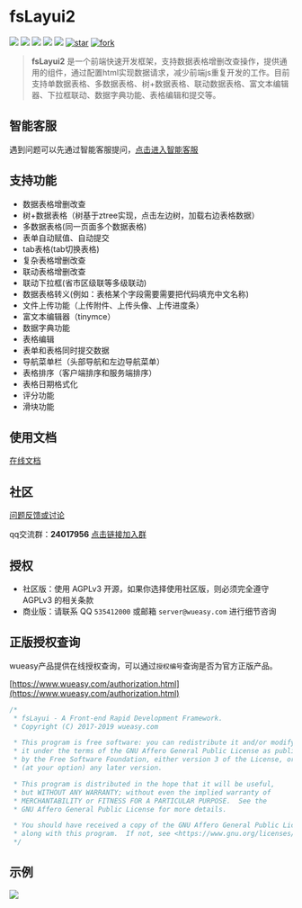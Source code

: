 # fsLayui2

[![](https://img.shields.io/github/stars/wueasy/fslayui.svg)](https://github.com/wueasy/fslayui/stargazers)
[![](https://img.shields.io/github/forks/wueasy/fslayui.svg)](https://github.com/wueasy/fslayui/network/members)
[![](https://img.shields.io/github/release/wueasy/fslayui.svg)](https://github.com/wueasy/fslayui/releases)
[![](https://img.shields.io/github/issues/wueasy/fslayui.svg)](https://github.com/wueasy/fslayui/issues)
[![](https://img.shields.io/badge/License-AGPL3.0-yellow.svg?style=flat-square)](https://github.com/wueasy/fslayui/blob/master/LICENSE)
[![star](https://gitee.com/wueasy/fslayui/badge/star.svg?theme=dark)](https://gitee.com/wueasy/fslayui/stargazers)
[![fork](https://gitee.com/wueasy/fslayui/badge/fork.svg?theme=dark)](https://gitee.com/wueasy/fslayui/members)


> **fsLayui2** 是一个前端快速开发框架，支持数据表格增删改查操作，提供通用的组件，通过配置html实现数据请求，减少前端js重复开发的工作。目前支持单数据表格、多数据表格、树+数据表格、联动数据表格、富文本编辑器、下拉框联动、数据字典功能、表格编辑和提交等。  

## 智能客服

遇到问题可以先通过智能客服提问，[点击进入智能客服](https://cschat-ccs.aliyun.com/index.htm?tntInstId=_1Bd0xM0&scene=SCE00003744)

## 支持功能

* 数据表格增删改查
* 树+数据表格（树基于ztree实现，点击左边树，加载右边表格数据）
* 多数据表格(同一页面多个数据表格)
* 表单自动赋值、自动提交
* tab表格(tab切换表格)
* 复杂表格增删改查
* 联动表格增删改查
* 联动下拉框(省市区级联等多级联动)
* 数据表格转义(例如：表格某个字段需要需要把代码填充中文名称)
* 文件上传功能（上传附件、上传头像、上传进度条）
* 富文本编辑器（tinymce）
* 数据字典功能
* 表格编辑
* 表单和表格同时提交数据
* 导航菜单栏（头部导航和左边导航菜单）
* 表格排序（客户端排序和服务端排序）
* 表格日期格式化
* 评分功能
* 滑块功能


## 使用文档

[在线文档](http://www.wueasy.com/docs/fslayui/)



## 社区

[问题反馈或讨论](https://github.com/wueasy/fslayui/issues)

qq交流群：**24017956** [点击链接加入群](https://jq.qq.com/?_wv=1027&k=5uImi0a)  


## 授权

* 社区版：使用 AGPLv3 开源，如果你选择使用社区版，则必须完全遵守 AGPLv3 的相关条款
* 商业版：请联系 QQ `535412000` 或邮箱 `server@wueasy.com` 进行细节咨询

## 正版授权查询

wueasy产品提供在线授权查询，可以通过`授权编号`查询是否为官方正版产品。

[https://www.wueasy.com/authorization.html](https://www.wueasy.com/authorization.html)


```java
/*
 * fsLayui - A Front-end Rapid Development Framework.
 * Copyright (C) 2017-2019 wueasy.com

 * This program is free software: you can redistribute it and/or modify
 * it under the terms of the GNU Affero General Public License as published
 * by the Free Software Foundation, either version 3 of the License, or
 * (at your option) any later version.

 * This program is distributed in the hope that it will be useful,
 * but WITHOUT ANY WARRANTY; without even the implied warranty of
 * MERCHANTABILITY or FITNESS FOR A PARTICULAR PURPOSE.  See the
 * GNU Affero General Public License for more details.

 * You should have received a copy of the GNU Affero General Public License
 * along with this program.  If not, see <https://www.gnu.org/licenses/>.
 */
```

## 示例

![](src/images/demo.gif)
